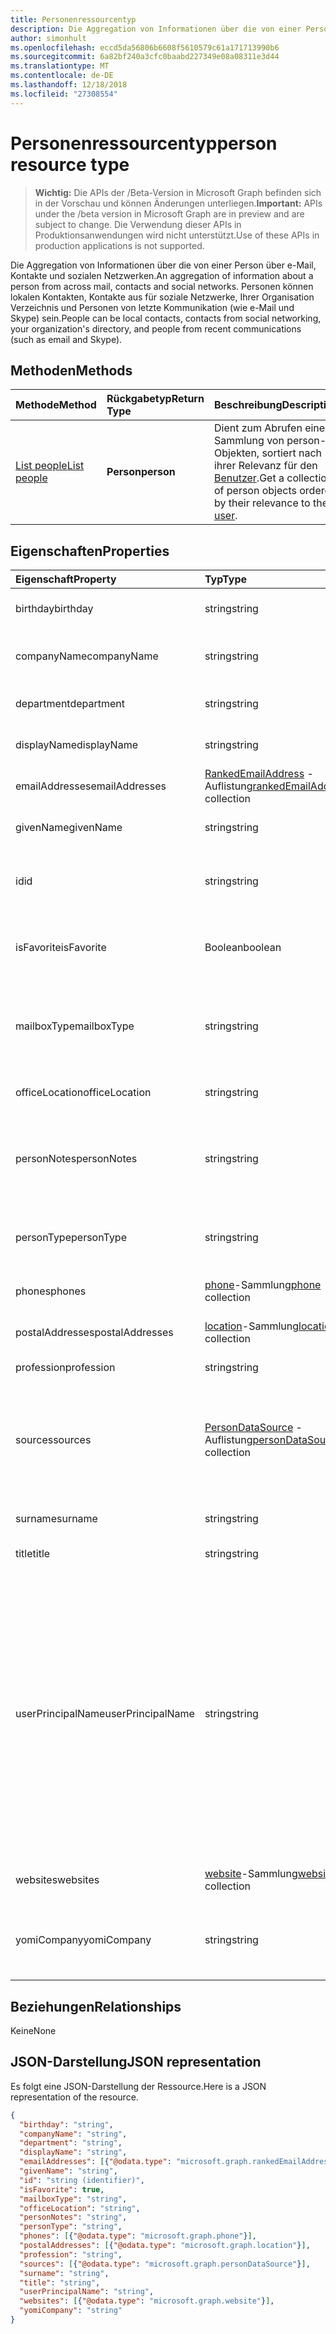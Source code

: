 ```yaml
---
title: Personenressourcentyp
description: Die Aggregation von Informationen über die von einer Person über e-Mail, Kontakte und sozialen Netzwerken. Personen können lokalen Kontakten, Kontakte aus für soziale Netzwerke, Ihrer Organisation Verzeichnis und Personen von letzte Kommunikation (wie e-Mail und Skype) sein.
author: simonhult
ms.openlocfilehash: eccd5da56806b6608f5610579c61a171713990b6
ms.sourcegitcommit: 6a82bf240a3cfc0baabd227349e08a08311e3d44
ms.translationtype: MT
ms.contentlocale: de-DE
ms.lasthandoff: 12/18/2018
ms.locfileid: "27308554"
---
```

# <a name="person-resource-type"></a><span data-ttu-id="b7111-104">Personenressourcentyp</span><span class="sxs-lookup"><span data-stu-id="b7111-104">person resource type</span></span>

> <span data-ttu-id="b7111-105">**Wichtig:** Die APIs der /Beta-Version in Microsoft Graph befinden sich in der Vorschau und können Änderungen unterliegen.</span><span class="sxs-lookup"><span data-stu-id="b7111-105">**Important:** APIs under the /beta version in Microsoft Graph are in preview and are subject to change.</span></span> <span data-ttu-id="b7111-106">Die Verwendung dieser APIs in Produktionsanwendungen wird nicht unterstützt.</span><span class="sxs-lookup"><span data-stu-id="b7111-106">Use of these APIs in production applications is not supported.</span></span>

<span data-ttu-id="b7111-107">Die Aggregation von Informationen über die von einer Person über e-Mail, Kontakte und sozialen Netzwerken.</span><span class="sxs-lookup"><span data-stu-id="b7111-107">An aggregation of information about a person from across mail, contacts and social networks.</span></span> <span data-ttu-id="b7111-108">Personen können lokalen Kontakten, Kontakte aus für soziale Netzwerke, Ihrer Organisation Verzeichnis und Personen von letzte Kommunikation (wie e-Mail und Skype) sein.</span><span class="sxs-lookup"><span data-stu-id="b7111-108">People can be local contacts, contacts from social networking, your organization's directory, and people from recent communications (such as email and Skype).</span></span>

## <a name="methods"></a><span data-ttu-id="b7111-109">Methoden</span><span class="sxs-lookup"><span data-stu-id="b7111-109">Methods</span></span>

| <span data-ttu-id="b7111-110">Methode</span><span class="sxs-lookup"><span data-stu-id="b7111-110">Method</span></span> | <span data-ttu-id="b7111-111">Rückgabetyp</span><span class="sxs-lookup"><span data-stu-id="b7111-111">Return Type</span></span> | <span data-ttu-id="b7111-112">Beschreibung</span><span class="sxs-lookup"><span data-stu-id="b7111-112">Description</span></span> |
|:---------------|:--------|:----------|
|[<span data-ttu-id="b7111-113">List people</span><span class="sxs-lookup"><span data-stu-id="b7111-113">List people</span></span>](../api/user-list-people.md) | <span data-ttu-id="b7111-114">**Person**</span><span class="sxs-lookup"><span data-stu-id="b7111-114">**person**</span></span> |<span data-ttu-id="b7111-115">Dient zum Abrufen einer Sammlung von person-Objekten, sortiert nach ihrer Relevanz für den [Benutzer](../resources/user.md).</span><span class="sxs-lookup"><span data-stu-id="b7111-115">Get a collection of person objects ordered by their relevance to the [user](../resources/user.md).</span></span>|

## <a name="properties"></a><span data-ttu-id="b7111-116">Eigenschaften</span><span class="sxs-lookup"><span data-stu-id="b7111-116">Properties</span></span>

| <span data-ttu-id="b7111-117">Eigenschaft</span><span class="sxs-lookup"><span data-stu-id="b7111-117">Property</span></span> | <span data-ttu-id="b7111-118">Typ</span><span class="sxs-lookup"><span data-stu-id="b7111-118">Type</span></span> | <span data-ttu-id="b7111-119">Beschreibung</span><span class="sxs-lookup"><span data-stu-id="b7111-119">Description</span></span> |
|:---------------|:--------|:----------|
|<span data-ttu-id="b7111-120">birthday</span><span class="sxs-lookup"><span data-stu-id="b7111-120">birthday</span></span>|<span data-ttu-id="b7111-121">string</span><span class="sxs-lookup"><span data-stu-id="b7111-121">string</span></span>|<span data-ttu-id="b7111-122">Der Geburtstag der Person.</span><span class="sxs-lookup"><span data-stu-id="b7111-122">The person's birthday.</span></span>|
|<span data-ttu-id="b7111-123">companyName</span><span class="sxs-lookup"><span data-stu-id="b7111-123">companyName</span></span>|<span data-ttu-id="b7111-124">string</span><span class="sxs-lookup"><span data-stu-id="b7111-124">string</span></span>|<span data-ttu-id="b7111-125">Der Name des Unternehmens der Person.</span><span class="sxs-lookup"><span data-stu-id="b7111-125">The name of the person's company.</span></span>|
|<span data-ttu-id="b7111-126">department</span><span class="sxs-lookup"><span data-stu-id="b7111-126">department</span></span>|<span data-ttu-id="b7111-127">string</span><span class="sxs-lookup"><span data-stu-id="b7111-127">string</span></span>|<span data-ttu-id="b7111-128">Die Abteilung der Person.</span><span class="sxs-lookup"><span data-stu-id="b7111-128">The person's department.</span></span>|
|<span data-ttu-id="b7111-129">displayName</span><span class="sxs-lookup"><span data-stu-id="b7111-129">displayName</span></span>|<span data-ttu-id="b7111-130">string</span><span class="sxs-lookup"><span data-stu-id="b7111-130">string</span></span>|<span data-ttu-id="b7111-131">Der Anzeigename der Person.</span><span class="sxs-lookup"><span data-stu-id="b7111-131">The person's display name.</span></span>|
|<span data-ttu-id="b7111-132">emailAddresses</span><span class="sxs-lookup"><span data-stu-id="b7111-132">emailAddresses</span></span>|<span data-ttu-id="b7111-133">[RankedEmailAddress](rankedemailaddress.md) -Auflistung</span><span class="sxs-lookup"><span data-stu-id="b7111-133">[rankedEmailAddress](rankedemailaddress.md) collection</span></span>|<span data-ttu-id="b7111-134">Die E-Mail-Adressen der Person.</span><span class="sxs-lookup"><span data-stu-id="b7111-134">The person's email addresses.</span></span>|
|<span data-ttu-id="b7111-135">givenName</span><span class="sxs-lookup"><span data-stu-id="b7111-135">givenName</span></span>|<span data-ttu-id="b7111-136">string</span><span class="sxs-lookup"><span data-stu-id="b7111-136">string</span></span>|<span data-ttu-id="b7111-137">Der Vorname der Person.</span><span class="sxs-lookup"><span data-stu-id="b7111-137">The person's given name.</span></span>|
|<span data-ttu-id="b7111-138">id</span><span class="sxs-lookup"><span data-stu-id="b7111-138">id</span></span>|<span data-ttu-id="b7111-139">string</span><span class="sxs-lookup"><span data-stu-id="b7111-139">string</span></span>|<span data-ttu-id="b7111-p104">Eindeutiger Bezeichner für die Person. Schreibgeschützt.</span><span class="sxs-lookup"><span data-stu-id="b7111-p104">The person's unique identifier. Read-only.</span></span>|
|<span data-ttu-id="b7111-142">isFavorite</span><span class="sxs-lookup"><span data-stu-id="b7111-142">isFavorite</span></span>|<span data-ttu-id="b7111-143">Boolean</span><span class="sxs-lookup"><span data-stu-id="b7111-143">boolean</span></span>|<span data-ttu-id="b7111-144">`true`, wenn der Benutzer diese Person als Favorit gekennzeichnet hat.</span><span class="sxs-lookup"><span data-stu-id="b7111-144">`true` if the user has flagged this person as a favorite.</span></span>|
|<span data-ttu-id="b7111-145">mailboxType</span><span class="sxs-lookup"><span data-stu-id="b7111-145">mailboxType</span></span>|<span data-ttu-id="b7111-146">string</span><span class="sxs-lookup"><span data-stu-id="b7111-146">string</span></span>|<span data-ttu-id="b7111-147">Der Typ des Postfachs an, die durch die e-Mail-Adresse der Person dargestellt wird.</span><span class="sxs-lookup"><span data-stu-id="b7111-147">The type of mailbox that is represented by the person's email address.</span></span>|
|<span data-ttu-id="b7111-148">officeLocation</span><span class="sxs-lookup"><span data-stu-id="b7111-148">officeLocation</span></span>|<span data-ttu-id="b7111-149">string</span><span class="sxs-lookup"><span data-stu-id="b7111-149">string</span></span>|<span data-ttu-id="b7111-150">Der Bürostandort der Person.</span><span class="sxs-lookup"><span data-stu-id="b7111-150">The location of the person's office.</span></span>|
|<span data-ttu-id="b7111-151">personNotes</span><span class="sxs-lookup"><span data-stu-id="b7111-151">personNotes</span></span>|<span data-ttu-id="b7111-152">string</span><span class="sxs-lookup"><span data-stu-id="b7111-152">string</span></span>|<span data-ttu-id="b7111-153">Frei formatierbare Notizen, die der Benutzer zu dieser Person hinzugefügt hat.</span><span class="sxs-lookup"><span data-stu-id="b7111-153">Free-form notes that the user has taken about this person.</span></span>|
|<span data-ttu-id="b7111-154">personType</span><span class="sxs-lookup"><span data-stu-id="b7111-154">personType</span></span>|<span data-ttu-id="b7111-155">string</span><span class="sxs-lookup"><span data-stu-id="b7111-155">string</span></span>|<span data-ttu-id="b7111-156">Der Typ der Person, beispielsweise Verteilerliste.</span><span class="sxs-lookup"><span data-stu-id="b7111-156">The type of person, for example distribution list.</span></span>|
|<span data-ttu-id="b7111-157">phones</span><span class="sxs-lookup"><span data-stu-id="b7111-157">phones</span></span>|<span data-ttu-id="b7111-158">[phone](phone.md)-Sammlung</span><span class="sxs-lookup"><span data-stu-id="b7111-158">[phone](phone.md) collection</span></span>|<span data-ttu-id="b7111-159">Die Telefonnummern der Person.</span><span class="sxs-lookup"><span data-stu-id="b7111-159">The person's phone numbers.</span></span>|
|<span data-ttu-id="b7111-160">postalAddresses</span><span class="sxs-lookup"><span data-stu-id="b7111-160">postalAddresses</span></span>|<span data-ttu-id="b7111-161">[location](location.md)-Sammlung</span><span class="sxs-lookup"><span data-stu-id="b7111-161">[location](location.md) collection</span></span>|<span data-ttu-id="b7111-162">Die Adressen der Person.</span><span class="sxs-lookup"><span data-stu-id="b7111-162">The person's addresses.</span></span>|
|<span data-ttu-id="b7111-163">profession</span><span class="sxs-lookup"><span data-stu-id="b7111-163">profession</span></span>|<span data-ttu-id="b7111-164">string</span><span class="sxs-lookup"><span data-stu-id="b7111-164">string</span></span>|<span data-ttu-id="b7111-165">Der Beruf der Person.</span><span class="sxs-lookup"><span data-stu-id="b7111-165">The person's profession.</span></span>|
|<span data-ttu-id="b7111-166">sources</span><span class="sxs-lookup"><span data-stu-id="b7111-166">sources</span></span>|<span data-ttu-id="b7111-167">[PersonDataSource](persondatasource.md) -Auflistung</span><span class="sxs-lookup"><span data-stu-id="b7111-167">[personDataSource](persondatasource.md) collection</span></span>|<span data-ttu-id="b7111-168">Die Quellen die Benutzerdaten stammen aus, beispielsweise Verzeichnis oder Outlook-Kontakte.</span><span class="sxs-lookup"><span data-stu-id="b7111-168">The sources the user data comes from, for example Directory or Outlook Contacts.</span></span>|
|<span data-ttu-id="b7111-169">surname</span><span class="sxs-lookup"><span data-stu-id="b7111-169">surname</span></span>|<span data-ttu-id="b7111-170">string</span><span class="sxs-lookup"><span data-stu-id="b7111-170">string</span></span>|<span data-ttu-id="b7111-171">Der Nachname der Person.</span><span class="sxs-lookup"><span data-stu-id="b7111-171">The person's surname.</span></span>|
|<span data-ttu-id="b7111-172">title</span><span class="sxs-lookup"><span data-stu-id="b7111-172">title</span></span>|<span data-ttu-id="b7111-173">string</span><span class="sxs-lookup"><span data-stu-id="b7111-173">string</span></span>|<span data-ttu-id="b7111-174">Titel der Person.</span><span class="sxs-lookup"><span data-stu-id="b7111-174">The person's title.</span></span>|
|<span data-ttu-id="b7111-175">userPrincipalName</span><span class="sxs-lookup"><span data-stu-id="b7111-175">userPrincipalName</span></span>|<span data-ttu-id="b7111-176">string</span><span class="sxs-lookup"><span data-stu-id="b7111-176">string</span></span>|<span data-ttu-id="b7111-p105">Der Benutzerprinzipalname der Person. Der UPN ist ein Anmeldename der Person im Internetformat, der auf dem Internetstandard [RFC 822](https://www.ietf.org/rfc/rfc0822.txt) basiert. Gemäß der Konvention sollte er dem E-Mail-Namen der Person zugeordnet sein. Das allgemeine Format lautet alias@domäne.</span><span class="sxs-lookup"><span data-stu-id="b7111-p105">The user principal name (UPN) of the person. The UPN is an Internet-style login name for the person based on the Internet standard [RFC 822](https://www.ietf.org/rfc/rfc0822.txt). By convention, this should map to the person's email name. The general format is alias@domain.</span></span>|
|<span data-ttu-id="b7111-181">websites</span><span class="sxs-lookup"><span data-stu-id="b7111-181">websites</span></span>|<span data-ttu-id="b7111-182">[website](website.md)-Sammlung</span><span class="sxs-lookup"><span data-stu-id="b7111-182">[website](website.md) collection</span></span>|<span data-ttu-id="b7111-183">Die Websites der Person.</span><span class="sxs-lookup"><span data-stu-id="b7111-183">The person's websites.</span></span>|
|<span data-ttu-id="b7111-184">yomiCompany</span><span class="sxs-lookup"><span data-stu-id="b7111-184">yomiCompany</span></span>|<span data-ttu-id="b7111-185">string</span><span class="sxs-lookup"><span data-stu-id="b7111-185">string</span></span>|<span data-ttu-id="b7111-186">Der phonetische japanische Firmenname des Unternehmens der Person.</span><span class="sxs-lookup"><span data-stu-id="b7111-186">The phonetic Japanese name of the person's company.</span></span>|

## <a name="relationships"></a><span data-ttu-id="b7111-187">Beziehungen</span><span class="sxs-lookup"><span data-stu-id="b7111-187">Relationships</span></span>

<span data-ttu-id="b7111-188">Keine</span><span class="sxs-lookup"><span data-stu-id="b7111-188">None</span></span>

## <a name="json-representation"></a><span data-ttu-id="b7111-189">JSON-Darstellung</span><span class="sxs-lookup"><span data-stu-id="b7111-189">JSON representation</span></span>

<span data-ttu-id="b7111-190">Es folgt eine JSON-Darstellung der Ressource.</span><span class="sxs-lookup"><span data-stu-id="b7111-190">Here is a JSON representation of the resource.</span></span>

<!-- {
  "blockType": "resource",
  "optionalProperties": [

  ],
  "@odata.type": "microsoft.graph.person"
}-->

```json
{
  "birthday": "string",
  "companyName": "string",
  "department": "string",
  "displayName": "string",
  "emailAddresses": [{"@odata.type": "microsoft.graph.rankedEmailAddress"}],
  "givenName": "string",
  "id": "string (identifier)",
  "isFavorite": true,
  "mailboxType": "string",
  "officeLocation": "string",
  "personNotes": "string",
  "personType": "string",
  "phones": [{"@odata.type": "microsoft.graph.phone"}],
  "postalAddresses": [{"@odata.type": "microsoft.graph.location"}],
  "profession": "string",
  "sources": [{"@odata.type": "microsoft.graph.personDataSource"}],
  "surname": "string",
  "title": "string",
  "userPrincipalName": "string",
  "websites": [{"@odata.type": "microsoft.graph.website"}],
  "yomiCompany": "string"
}

```

<!-- uuid: 8fcb5dbc-d5aa-4681-8e31-b001d5168d79
2015-10-25 14:57:30 UTC -->
<!-- {
  "type": "#page.annotation",
  "description": "person resource",
  "keywords": "",
  "section": "documentation",
  "tocPath": ""
}-->

